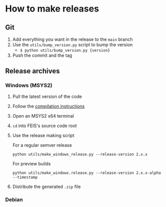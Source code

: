 # How to make releases

## Git

1. Add everything you want in the release to the `main` branch
1. Use the `utils/bump_version.py` script to bump the version
    - `$ python utils/bump_version.py {version}`
1. Push the commit and the tag

## Release archives

### Windows (MSYS2)

1. Pull the latest version of the code
1. Follow the [compilation instructions](docs/Compiling.md)
1. Open an MSYS2 x64 terminal
1. `cd` into FEIS's source code root
1. Use the release making script

    For a regular semver release

    ```console
    python utils/make_windows_release.py --release-version 2.x.x
    ```

    For preview builds

    ```console
    python utils/make_windows.release.py --release-version 2.x.x-alpha --timestamp
    ```
1. Distribute the generated `.zip` file

### Debian

